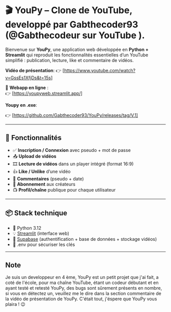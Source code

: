# 🎬 YouPy – Clone de YouTube, developpé par Gabthecoder93 (@Gabthecodeur sur YouTube ).

Bienvenue sur **YouPy**, une application web développée en **Python + Streamlit** qui reproduit les fonctionnalités essentielles d’un YouTube simplifié : publication, lecture, like et commentaire de vidéos.

**Vidéo de présentation**:
👉 [https://www.youtube.com/watch?v=GssEs1XfjDs&t=15s]

🔗 **Webapp en ligne** :  
👉 [https://youpyweb.streamlit.app/]

**Youpy en .exe**:

 👉 [https://github.com/Gabthecoder93/YouPy/releases/tag/V.1]


---

## 🚀 Fonctionnalités

- ✅ **Inscription / Connexion** avec pseudo + mot de passe
- 📤 **Upload de vidéos**
- 🎞️ **Lecture de vidéos** dans un player intégré (format 16:9)
- 👍 **Like / Unlike** d’une vidéo
- 💬 **Commentaires** (pseudo + date)
- 🔔 **Abonnement** aux créateurs
- 📺 **Profil/chaîne** publique pour chaque utilisateur

---

## 📦 Stack technique

- 🐍 Python 3.12
- 💡 [Streamlit](https://streamlit.io) (interface web)
- 🧠 [Supabase](https://supabase.com) (authentification + base de données + stockage vidéos)
- 🔐 .env pour sécuriser les clés

---
## Note

Je suis un developpeur en 4 ème, YouPy est un petit projet que j'ai fait, a coté de l'école, pour ma chaîne YouTube, étant un codeur débutant et en ayant testé et retesté YouPy, des bugs sont sûrement présents en nombre, si vous en détectez un, veuillez me le dire dans la
section commentaire de la vidéo de présentation de YouPy. C'était tout, j'éspere que YouPy vous plaira ! 😉
